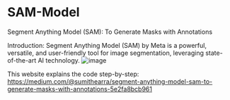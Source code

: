 # SAM-Model
Segment Anything Model (SAM): To Generate Masks with Annotations

Introduction: Segment Anything Model (SAM) by Meta is a powerful, versatile, and user-friendly tool for image segmentation, leveraging state-of-the-art AI technology.
![image](https://github.com/sumith5/SAM-Model/assets/172884071/cc798d24-ebf1-4fc6-8af6-343c97736ec4)

This website explains the code step-by-step:
https://medium.com/@sumithearra/segment-anything-model-sam-to-generate-masks-with-annotations-5e2fa8bcb961
